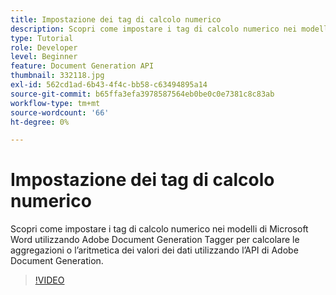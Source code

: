```yaml
---
title: Impostazione dei tag di calcolo numerico
description: Scopri come impostare i tag di calcolo numerico nei modelli di Microsoft Word utilizzando Adobe Document Generation Tagger per calcolare le aggregazioni o l’aritmetica dei valori dei dati utilizzando l’API di Adobe Document Generation
type: Tutorial
role: Developer
level: Beginner
feature: Document Generation API
thumbnail: 332118.jpg
exl-id: 562cd1ad-6b43-4f4c-bb58-c63494895a14
source-git-commit: b65ffa3efa3978587564eb0be0c0e7381c8c83ab
workflow-type: tm+mt
source-wordcount: '66'
ht-degree: 0%

---
```


# Impostazione dei tag di calcolo numerico

Scopri come impostare i tag di calcolo numerico nei modelli di Microsoft Word utilizzando Adobe Document Generation Tagger per calcolare le aggregazioni o l’aritmetica dei valori dei dati utilizzando l’API di Adobe Document Generation.

>[!VIDEO](https://video.tv.adobe.com/v/332118?hidetitle=true)
